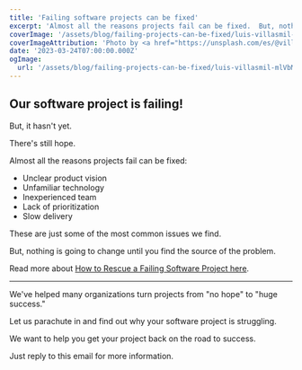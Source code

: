 ```yaml
---
title: 'Failing software projects can be fixed'
excerpt: 'Almost all the reasons projects fail can be fixed.  But, nothing is going to change until you find the source of the problem.'
coverImage: '/assets/blog/failing-projects-can-be-fixed/luis-villasmil-mlVbMbxfWI4-unsplash'
coverImageAttribution: 'Photo by <a href="https://unsplash.com/es/@villxsmil?utm_source=unsplash&utm_medium=referral&utm_content=creditCopyText">Luis Villasmil</a> on <a href="https://unsplash.com/photos/mlVbMbxfWI4?utm_source=unsplash&utm_medium=referral&utm_content=creditCopyText">Unsplash</a>'
date: '2023-03-24T07:00:00.000Z'
ogImage:
  url: '/assets/blog/failing-projects-can-be-fixed/luis-villasmil-mlVbMbxfWI4-unsplash'
---
```


## Our software project is failing!

But, it hasn't yet.

There's still hope.

Almost all the reasons projects fail can be fixed:

- Unclear product vision
- Unfamiliar technology
- Inexperienced team
- Lack of prioritization
- Slow delivery

These are just some of the most common issues we find.

But, nothing is going to change until you find the source of the problem.

Read more about [How to Rescue a Failing Software Project here](https://focus.dev/how-to-rescue-a-failing-software-project/).

---

We've helped many organizations turn projects from "no hope" to "huge success."

Let us parachute in and find out why your software project is struggling.

We want to help you get your project back on the road to success.

Just reply to this email for more information.